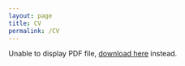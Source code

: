 ```yaml
---
layout: page
title: CV
permalink: /CV
---
```


<object data="assets/files/cv17032025.pdf" type="application/pdf" width="100%" height="750px">
    <p>Unable to display PDF file, <a href="assets/files/cv17032025.pdf">download here</a> instead.</p>
</object>